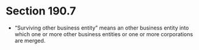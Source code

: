 # Section 190.7

- “Surviving other business entity” means an other business entity into which one or more other business entities or one or more corporations are merged.
